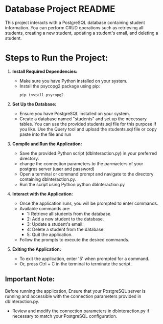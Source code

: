 # Database Project README

This project interacts with a PostgreSQL database containing student information. You can perform CRUD operations such as retrieving all students, creating a new student, updating a student's email, and deleting a student.

# Steps to Run the Project:
1. **Install Required Dependencies:**
   - Make sure you have Python installed on your system.
   - Install the psycopg2 package using pip:
     ```
     pip install psycopg2
     ```
2. **Set Up the Database:**
   - Ensure you have PostgreSQL installed on your system.
   - Create a database named "students" and set up the necessary tables. You can use the provided students.sql file for this purpose if you like. Use the Query tool and upload the students.sql file or copy paste into the file and run

3. **Compile and Run the Application:**
   - Save the provided Python script (dbInteraction.py) in your preferred directory.
   - change the connection parameters to the parmaeters of your postgres server (user and password)
   - Open a terminal or command prompt and navigate to the directory containing dbInteraction.py.
   - Run the script using Python python dbInteraction.py

4. **Interact with the Application:**
   - Once the application runs, you will be prompted to enter commands.
   - Available commands are:
     - 1: Retrieve all students from the database.
     - 2: Add a new student to the database.
     - 3: Update a student's email.
     - 4: Delete a student from the database.
     - 5: Quit the application.
   - Follow the prompts to execute the desired commands.

5. **Exiting the Application:**
   - To exit the application, enter '5' when prompted for a command.
   - Or, press Ctrl + C in the terminal to terminate the script.

## Important Note:
Before running the application, Ensure that your PostgreSQL server is running and accessible with the connection parameters provided in dbInteraction.py.
- Review and modify the connection parameters in dbInteraction.py if necessary to match your PostgreSQL configuration.
